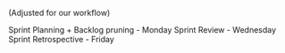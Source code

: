 (Adjusted for our workflow)

Sprint Planning + Backlog pruning - Monday
Sprint Review - Wednesday
Sprint Retrospective - Friday